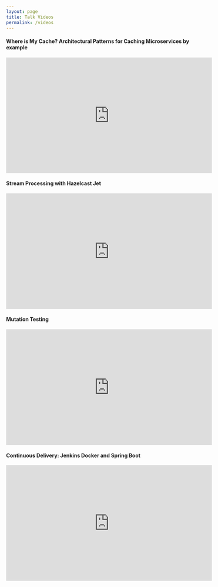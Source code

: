 ```yaml
---
layout: page
title: Talk Videos
permalink: /videos
---
```

#### Where is My Cache? Architectural Patterns for Caching Microservices by example
<iframe width="560" height="315" src="https://www.youtube.com/embed/9FcIrXYJqOU" frameborder="0" allow="accelerometer; autoplay; encrypted-media; gyroscope; picture-in-picture" allowfullscreen></iframe><br/>

#### Stream Processing with Hazelcast Jet
<iframe width="560" height="315" src="https://www.youtube.com/embed/1DBhWU7bobE" frameborder="0" allow="accelerometer; autoplay; encrypted-media; gyroscope; picture-in-picture" allowfullscreen></iframe><br/>

#### Mutation Testing
<iframe width="560" height="315" src="https://www.youtube.com/embed/sVqdog7S0sY" frameborder="0" allow="accelerometer; autoplay; encrypted-media; gyroscope; picture-in-picture" allowfullscreen></iframe><br/>

#### Continuous Delivery: Jenkins Docker and Spring Boot
<iframe width="560" height="315" src="https://www.youtube.com/embed/3n5ooLjivHg" frameborder="0" allow="accelerometer; autoplay; encrypted-media; gyroscope; picture-in-picture" allowfullscreen></iframe><br/>